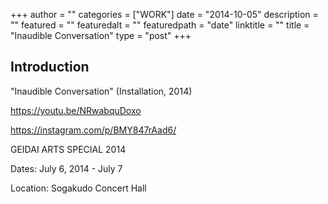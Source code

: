 +++
author = ""
categories = ["WORK"]
date = "2014-10-05"
description = ""
featured = ""
featuredalt = ""
featuredpath = "date"
linktitle = ""
title = "Inaudible Conversation"
type = "post"
+++

## Introduction

"Inaudible Conversation" (Installation, 2014)

https://youtu.be/NRwabquDoxo

https://instagram.com/p/BMY847rAad6/

GEIDAI ARTS SPECIAL 2014

Dates: July 6, 2014 - July 7

Location: Sogakudo Concert Hall

